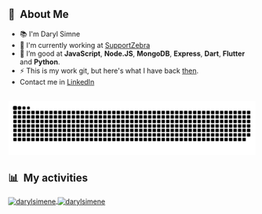 <div>

  ## 🧭 &nbsp;About Me

  - 📚 I'm Daryl Simne
  - 🔭 I'm currently working at <a href="https://www.linkedin.com/company/support-zebra-an-fbc-company-/">SupportZebra</a>
  - 🌱  I’m good at  **JavaScript**, **Node.JS**, **MongoDB**, **Express**, **Dart**, **Flutter** and **Python**.
  - ⚡ This is my work git, but here's what I have back <a href="https://github.com/johndarylsimene">then</a>.
  - Contact me in <a href="https://www.linkedin.com/in/john-daryl-simene-ab59bb219/">LinkedIn</a>

  <br>
  

</div>

<!---
darylsimene/darylsimene is a ✨ special ✨ repository because its `README.md` (this file) appears on your GitHub profile.
You can click the Preview link to take a look at your changes.
--->

<div>
  <img src="https://raw.githubusercontent.com/platane/snk/output/github-contribution-grid-snake-dark.svg" alt="snake"></center>
</div>

<div>

  ## 📊 &nbsp;My activities
  <a href="https://github.com/darylsimene">
    <img width=450 height=170 align="center" alt="darylsimene" src="https://github-readme-stats.vercel.app/api?username=darylsimene&theme=midnight-purple&show_icons=true&bg_color=0D1117&hide_border=true&count_private=true" />
  </a>
  <a href="https://github.com/darylsimene">
    <img align="center" alt="darylsimene" src="https://github-readme-stats.vercel.app/api/top-langs/?username=darylsimene&theme=midnight-purple&layout=compact&bg_color=0D1117&hide_border=true&count_private=true" />
  </a>
</div>

<div>
